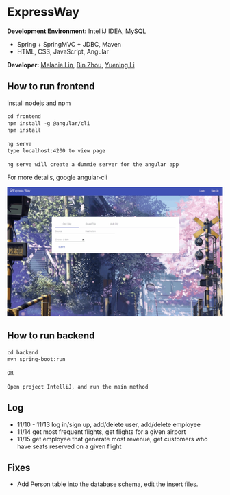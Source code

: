 # ExpressWay


**Development Environment:** IntelliJ IDEA, MySQL
* Spring + SpringMVC + JDBC, Maven
* HTML, CSS, JavaScript, Angular

**Developer:** [Melanie Lin](https://github.com/captain-melanie), [Bin Zhou](https://github.com/bizzhou), [Yuening Li]()

## How to run frontend

install nodejs and npm

```
cd frontend
npm install -g @angular/cli
npm install

ng serve
type localhost:4200 to view page

ng serve will create a dummie server for the angular app
```
For more details, google angular-cli

![GitHub Logo](frontend/app2.gif)

## How to run backend
```
cd backend
mvn spring-boot:run

OR

Open project IntelliJ, and run the main method
```

## Log
- 11/10 - 11/13 log in/sign up, add/delete user, add/delete employee
- 11/14 get most frequent flights, get flights for a given airport
- 11/15 get employee that generate most revenue, get customers who have seats reserved on a given flight

## Fixes
- Add Person table into the database schema, edit the insert files.
